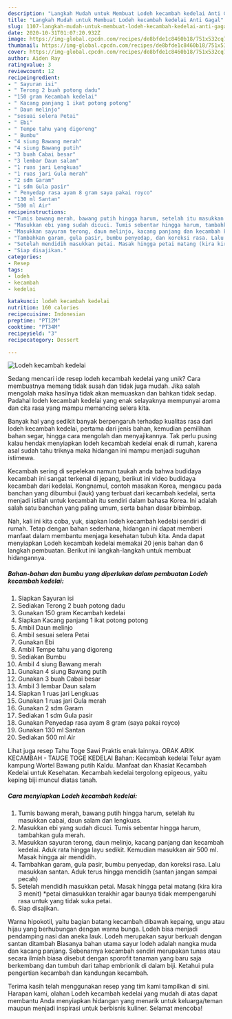 ```yaml
---
description: "Langkah Mudah untuk Membuat Lodeh kecambah kedelai Anti Gagal"
title: "Langkah Mudah untuk Membuat Lodeh kecambah kedelai Anti Gagal"
slug: 1107-langkah-mudah-untuk-membuat-lodeh-kecambah-kedelai-anti-gagal
date: 2020-10-31T01:07:20.932Z
image: https://img-global.cpcdn.com/recipes/de8bfde1c8460b18/751x532cq70/lodeh-kecambah-kedelai-foto-resep-utama.jpg
thumbnail: https://img-global.cpcdn.com/recipes/de8bfde1c8460b18/751x532cq70/lodeh-kecambah-kedelai-foto-resep-utama.jpg
cover: https://img-global.cpcdn.com/recipes/de8bfde1c8460b18/751x532cq70/lodeh-kecambah-kedelai-foto-resep-utama.jpg
author: Aiden Ray
ratingvalue: 3
reviewcount: 12
recipeingredient:
- " Sayuran isi"
- " Terong 2 buah potong dadu"
- "150 gram Kecambah kedelai"
- " Kacang panjang 1 ikat potong potong"
- " Daun melinjo"
- "sesuai selera Petai"
- " Ebi"
- " Tempe tahu yang digoreng"
- " Bumbu"
- "4 siung Bawang merah"
- "4 siung Bawang putih"
- "3 buah Cabai besar"
- "3 lembar Daun salam"
- "1 ruas jari Lengkuas"
- "1 ruas jari Gula merah"
- "2 sdm Garam"
- "1 sdm Gula pasir"
- " Penyedap rasa ayam 8 gram saya pakai royco"
- "130 ml Santan"
- "500 ml Air"
recipeinstructions:
- "Tumis bawang merah, bawang putih hingga harum, setelah itu masukkan cabai, daun salam dan lengkuas."
- "Masukkan ebi yang sudah dicuci. Tumis sebentar hingga harum, tambahkan gula merah."
- "Masukkan sayuran terong, daun melinjo, kacang panjang dan kecambah kedelai. Aduk rata hingga layu sedikit. Kemudian masukkan air 500 ml. Masak hingga air mendidih."
- "Tambahkan garam, gula pasir, bumbu penyedap, dan koreksi rasa. Lalu masukkan santan. Aduk terus hingga mendidih (santan jangan sampai pecah)"
- "Setelah mendidih masukkan petai. Masak hingga petai matang (kira kira 3 menit) *petai dimasukkan terakhir agar baunya tidak mempengaruhi rasa untuk yang tidak suka petai."
- "Siap disajikan."
categories:
- Resep
tags:
- lodeh
- kecambah
- kedelai

katakunci: lodeh kecambah kedelai 
nutrition: 160 calories
recipecuisine: Indonesian
preptime: "PT12M"
cooktime: "PT34M"
recipeyield: "3"
recipecategory: Dessert

---
```



![Lodeh kecambah kedelai](https://img-global.cpcdn.com/recipes/de8bfde1c8460b18/751x532cq70/lodeh-kecambah-kedelai-foto-resep-utama.jpg)

Sedang mencari ide resep lodeh kecambah kedelai yang unik? Cara membuatnya memang tidak susah dan tidak juga mudah. Jika salah mengolah maka hasilnya tidak akan memuaskan dan bahkan tidak sedap. Padahal lodeh kecambah kedelai yang enak selayaknya mempunyai aroma dan cita rasa yang mampu memancing selera kita.

Banyak hal yang sedikit banyak berpengaruh terhadap kualitas rasa dari lodeh kecambah kedelai, pertama dari jenis bahan, kemudian pemilihan bahan segar, hingga cara mengolah dan menyajikannya. Tak perlu pusing kalau hendak menyiapkan lodeh kecambah kedelai enak di rumah, karena asal sudah tahu triknya maka hidangan ini mampu menjadi suguhan istimewa.

Kecambah sering di sepelekan namun taukah anda bahwa budidaya kecambah ini sangat terkenal di jepang, berikut ini video budidaya kecambah dari kedelai. Kongnamul, contoh masakan Korea, mengacu pada banchan yang dibumbui (lauk) yang terbuat dari kecambah kedelai, serta menjadi istilah untuk kecambah itu sendiri dalam bahasa Korea. Ini adalah salah satu banchan yang paling umum, serta bahan dasar bibimbap.


Nah, kali ini kita coba, yuk, siapkan lodeh kecambah kedelai sendiri di rumah. Tetap dengan bahan sederhana, hidangan ini dapat memberi manfaat dalam membantu menjaga kesehatan tubuh kita. Anda dapat menyiapkan Lodeh kecambah kedelai memakai 20 jenis bahan dan 6 langkah pembuatan. Berikut ini langkah-langkah untuk membuat hidangannya.

<!--inarticleads1-->

##### Bahan-bahan dan bumbu yang diperlukan dalam pembuatan Lodeh kecambah kedelai:

1. Siapkan  Sayuran isi
1. Sediakan  Terong 2 buah potong dadu
1. Gunakan 150 gram Kecambah kedelai
1. Siapkan  Kacang panjang 1 ikat potong potong
1. Ambil  Daun melinjo
1. Ambil sesuai selera Petai
1. Gunakan  Ebi
1. Ambil  Tempe tahu yang digoreng
1. Sediakan  Bumbu
1. Ambil 4 siung Bawang merah
1. Gunakan 4 siung Bawang putih
1. Gunakan 3 buah Cabai besar
1. Ambil 3 lembar Daun salam
1. Siapkan 1 ruas jari Lengkuas
1. Gunakan 1 ruas jari Gula merah
1. Gunakan 2 sdm Garam
1. Sediakan 1 sdm Gula pasir
1. Gunakan  Penyedap rasa ayam 8 gram (saya pakai royco)
1. Gunakan 130 ml Santan
1. Sediakan 500 ml Air


Lihat juga resep Tahu Toge Sawi Praktis enak lainnya. ORAK ARIK KECAMBAH - TAUGE TOGE KEDELAI Bahan: Kecambah kedelai Telur ayam kampung Wortel Bawang putih Kaldu. Manfaat dan Khasiat Kecambah Kedelai untuk Kesehatan. Kecambah kedelai tergolong epigeous, yaitu keping biji muncul diatas tanah. 

<!--inarticleads2-->

##### Cara menyiapkan Lodeh kecambah kedelai:

1. Tumis bawang merah, bawang putih hingga harum, setelah itu masukkan cabai, daun salam dan lengkuas.
1. Masukkan ebi yang sudah dicuci. Tumis sebentar hingga harum, tambahkan gula merah.
1. Masukkan sayuran terong, daun melinjo, kacang panjang dan kecambah kedelai. Aduk rata hingga layu sedikit. Kemudian masukkan air 500 ml. Masak hingga air mendidih.
1. Tambahkan garam, gula pasir, bumbu penyedap, dan koreksi rasa. Lalu masukkan santan. Aduk terus hingga mendidih (santan jangan sampai pecah)
1. Setelah mendidih masukkan petai. Masak hingga petai matang (kira kira 3 menit) *petai dimasukkan terakhir agar baunya tidak mempengaruhi rasa untuk yang tidak suka petai.
1. Siap disajikan.


Warna hipokotil, yaitu bagian batang kecambah dibawah kepaing, ungu atau hijau yang berhubungan dengan warna bunga. Lodeh bisa menjadi pendamping nasi dan aneka lauk. Lodeh merupakan sayur berkuah dengan santan ditambah Biasanya bahan utama sayur lodeh adalah nangka muda dan kacang panjang. Sebenarnya kecambah sendiri merupakan tunas atau secara ilmiah biasa disebut dengan sporofit tanaman yang baru saja berkembang dan tumbuh dari tahap embrionik di dalam biji. Ketahui pula pengertian kecambah dan kandungan kecambah. 

Terima kasih telah menggunakan resep yang tim kami tampilkan di sini. Harapan kami, olahan Lodeh kecambah kedelai yang mudah di atas dapat membantu Anda menyiapkan hidangan yang menarik untuk keluarga/teman maupun menjadi inspirasi untuk berbisnis kuliner. Selamat mencoba!
